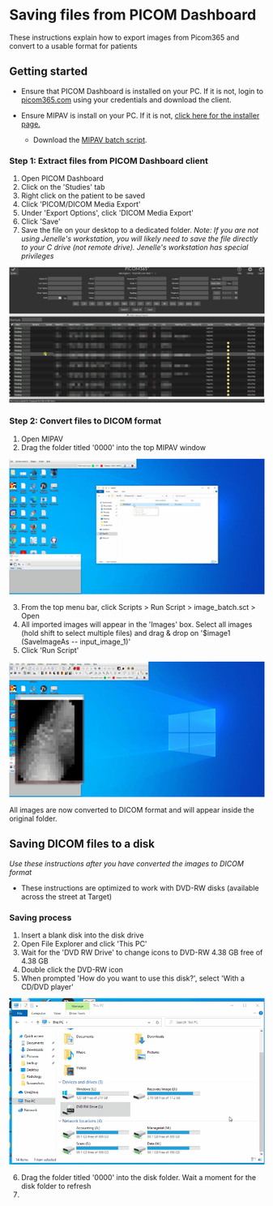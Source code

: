 # Saving files from PICOM Dashboard

These instructions explain how to export images from Picom365 and convert to a usable format for patients

## Getting started

- Ensure that PICOM Dashboard is installed on your PC. If it is not, login to [picom365.com](https://picom365.com) using your credentials and download the client.

- Ensure MIPAV is install on your PC. If it is not, [click here for the installer page.](https://mipav.cit.nih.gov/download.php)
  - Download the [MIPAV batch script](image_batch.sct).

### Step 1: Extract files from PICOM Dashboard client

1. Open PICOM Dashboard
2. Click on the 'Studies' tab
3. Right click on the patient to be saved
4. Click 'PICOM/DICOM Media Export'
5. Under 'Export Options', click 'DICOM Media Export'
6. Click 'Save'
7. Save the file on your desktop to a dedicated folder. *Note: If you are not using Jenelle's workstation, you will likely need to save the file directly to your C drive (not remote drive). Jenelle's workstation has special privileges*

<img src="images/picom_saving.gif" />

### Step 2: Convert files to DICOM format

1. Open MIPAV
2. Drag the folder titled '0000' into the top MIPAV window

<img src="images/dragging_file.gif" />

3. From the top menu bar, click Scripts > Run Script > image_batch.sct > Open
4. All imported images will appear in the 'Images' box. Select all images (hold shift to select multiple files) and drag & drop on '$image1 (SaveImageAs -- input_image_1)'
5. Click 'Run Script'

<img src="images/using_script.gif" />

All images are now converted to DICOM format and will appear inside the original folder.

## Saving DICOM files to a disk

*Use these instructions after you have converted the images to DICOM format*

- These instructions are optimized to work with DVD-RW disks (available across the street at Target)

### Saving process

1. Insert a blank disk into the disk drive
2. Open File Explorer and click 'This PC'
3. Wait for the 'DVD RW Drive' to change icons to DVD-RW 4.38 GB free of 4.38 GB
4. Double click the DVD-RW icon
5. When prompted 'How do you want to use this disk?', select 'With a CD/DVD player'

<img src="images/disk_prep.gif" />

6. Drag the folder titled '0000' into the disk folder. Wait a moment for the disk folder to refresh
7. 

### 
